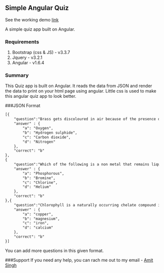 ## Simple Angular Quiz

See the working demo [link](https://codeforbeginners.github.io/angular-quiz)

A simple quiz app built on Angular.

### Requirements

  1. Bootstrap (css & JS) - v3.3.7
  2. Jquery -  v3.2.1
  3. Angular - v1.6.4

### Summary
This Quiz app is built on Angular. It reads the data from JSON and render the data to print on your html page using angular. Little css is used to make this angular quiz app to look better.

###JSON Format
```markdown
[{
	"question":"Brass gets discoloured in air because of the presence of which of the following gases in air?",
	"answer" : {
		"a": "Oxygen",
		"b": "Hydrogen sulphide",
		"c": "Carbon dioxide",
		"d": "Nitrogen"
	},
	"correct": "b"
},
{
	"question":"Which of the following is a non metal that remains liquid at room temperature?",
	"answer" : {
		"a": "Phosphorous",
		"b": "Bromine",
		"c": "Chlorine",
		"d": "Helium"
	},
	"correct": "b"
},{
	"question":"Chlorophyll is a naturally occurring chelate compound in which central metal is",
	"answer" : {
		"a": "copper",
		"b": "magnesium",
		"c": "iron",
		"d": "calcium"
	},
	"correct": "b"
}]
```
 You can add more questions in this given format.
 
 ###Support
 If you need any help, you can rach me out to my email - [Amit Singh](iamitadvice@gmail.com)
